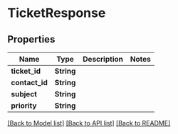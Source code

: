 # TicketResponse

## Properties

Name | Type | Description | Notes
------------ | ------------- | ------------- | -------------
**ticket_id** | **String** |  | 
**contact_id** | **String** |  | 
**subject** | **String** |  | 
**priority** | **String** |  | 

[[Back to Model list]](../README.md#documentation-for-models) [[Back to API list]](../README.md#documentation-for-api-endpoints) [[Back to README]](../README.md)


